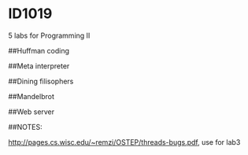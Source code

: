 # ID1019
5 labs for Programming II

##Huffman coding

##Meta interpreter

##Dining filisophers

##Mandelbrot

##Web server



##NOTES:

http://pages.cs.wisc.edu/~remzi/OSTEP/threads-bugs.pdf, use for lab3


